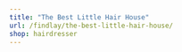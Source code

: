 ```yaml
---
title: "The Best Little Hair House"
url: /findlay/the-best-little-hair-house/
shop: hairdresser
---
```

